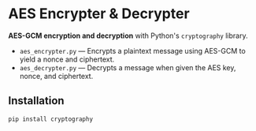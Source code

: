 # AES Encrypter & Decrypter

**AES-GCM encryption and decryption** with Python's `cryptography` library.

- `aes_encrypter.py` — Encrypts a plaintext message using AES-GCM to yield a nonce and ciphertext.
- `aes_decrypter.py` — Decrypts a message when given the AES key, nonce, and ciphertext.

## Installation

```bash
pip install cryptography
```

